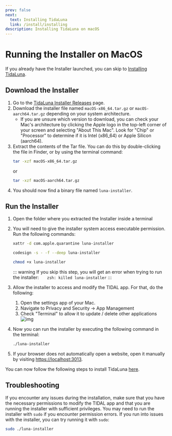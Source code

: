 ```yaml
---
prev: false
next:
  text: Installing TidaLuna
  link: /install/installing
description: Installing TidaLuna on macOS
---
```


# Running the Installer on MacOS

If you already have the Installer launched, you can skip to [Installing TidaLuna](/install/installing).

## Download the Installer

1. Go to the [TidaLuna Installer Releases](https://github.com/jxnxsdev/TidaLuna-Installer/releases/latest) page.
2. Download the installer file named `macOS-x86_64.tar.gz` or `macOS-aarch64.tar.gz` depending on your system architecture.
   - If you are unsure which version to download, you can check your Mac's architecture by clicking the Apple logo in the top-left corner of your screen and selecting "About This Mac". Look for "Chip" or "Processor" to determine if it is Intel (x86_64) or Apple Silicon (aarch64).
3. Extract the contents of the Tar file. You can do this by double-clicking the file in Finder, or by using the terminal command:
   ```bash
   tar -xzf macOS-x86_64.tar.gz
   ```
   or
   ```bash
   tar -xzf macOS-aarch64.tar.gz
   ```
4. You should now find a binary file named `luna-installer`.

## Run the Installer

1. Open the folder where you extracted the Installer inside a terminal
2. You will need to give the installer system access executable permission. Run the following commands:

   ```bash
   xattr -d com.apple.quarantine luna-installer
   ```

   ```bash
   codesign -s - -f --deep luna-installer
   ```

   ```bash
   chmod +x luna-installer
   ```

   ::: warning
   If you skip this step, you will get an error when trying to run the installer:
   `   zsh: killed luna-installer`
   :::

3. Allow the installer to access and modify the TIDAL app. For that, do the following:
   1. Open the settings app of your Mac.
   2. Navigate to Privacy and Security -> App Management
   3. Check "Terminal" to allow it to update / delete other applications
      ![img](/assets/images/mac-perms.png)
4. Now you can run the installer by executing the following command in the terminal:

   ```bash
   ./luna-installer
   ```

5. If your browser does not automatically open a website, open it manually by visiting [https://localhost:3013](https://localhost:3013).

You can now follow the following steps to install TidaLuna [here](/install/installing).

## Troubleshooting

If you encounter any issues during the installation, make sure that you have the necessary permissions to modify the TIDAL app and that you are running the installer with sufficient privileges. You may need to run the installer with `sudo` if you encounter permission errors.
If you run into issues with the installer, you can try running it with `sudo`:

```bash
sudo ./luna-installer
```
